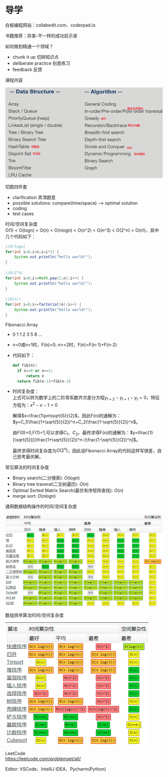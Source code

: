 # 导学

白板编程网站：collabedit.com、coderpad.io

书籍推荐：异类-不一样的成功启示录

如何做到精通一个领域？
+ chunk it up 切碎知识点
+ deliberate practice 刻意练习
+ feedback 反馈

课程内容

![](images/2019-10-21_114641.png)

切题四件套
+ clarification 弄清题意
+ possible solutions: compare(time/space) --> optimal solution
+ coding
+ test cases

时间/空间复杂度  
O(1) < O(logn) < O(n) < O(nlogn) < O(n^2) < O(n^3) < O(2^n) < O(n!)，其中几个代码如下：
```java
//O(logn)
for(int i=0;i<n;i=i*2) {
    System.out.println("hello world!");
}

//O(2^n)
for(int i=0;i<=Math.pow(2,n);i++) {
    System.out.println("hello world!");
}

//O(n!)
for(int i=0;i<=factorial(n);i++) {
    System.out.println("hello world!");
}
```

Fibonacci Array
+ 0 1 1 2 3 5 8 ...
+ n=0或n=1时，F(n)=0; n>=2时，F(n)=F(n-1)+F(n-2)
+ 代码如下：
  ```python
  def fib(n):
    if n==0 or n==1:
        return n
    return fib(n-1)+fib(n-2)
  ```
+ 时间复杂度：  
  上式可以转为数学上的二阶常系数齐次差分方程$y_{t+2}-y_{t+1}-y_t=0$，特征方程为：$x^2-x-1=0$
  
  解得$x=\frac{1\pm\sqrt{5}}{2}$，因此F(n)的通解为：$y=C_1(\frac{1+\sqrt{5}}{2})^n+C_2(\frac{1-\sqrt{5}}{2})^n$。
  
  由F(0)=0,F(1)=1,可以求得$C_1$、$C_2$。最终求得F(n)的通解为：$y=\frac{1}{\sqrt{5}}[(\frac{1+\sqrt{5}}{2})^n-(\frac{1-\sqrt{5}}{2})^n]$。
  
  最终求得时间复杂度为$O(2^n)$，因此说Fibonacci Array的代码这样写很差，自己思考最优解。

常见算法的时间复杂度
+ Binary search(二分搜索): $O(logn)$
+ Binary tree traveral(二叉树遍历): $O(n)$
+ Optimal Sorted Matrix Search(最优有序矩阵查找): $O(n)$
+ merge sort: $O(nlogn)$

通用数据结构操作的时间/空间复杂度

![](images/2019-10-21_151613.png)

数组排序算法时间/空间复杂度

![](images/2019-10-21_151900.png)

LeetCode  
https://leetcode.com/problemset/all/

Editor: VSCode、IntelliJ IDEA、Pycharm(Python)
